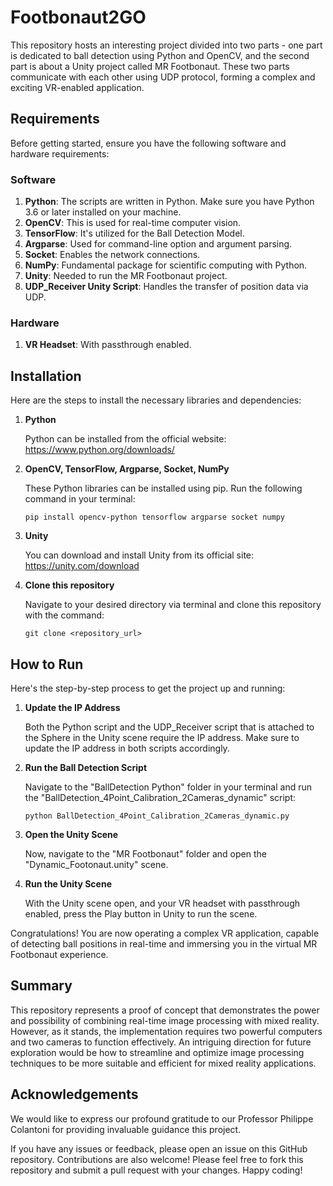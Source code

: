# Footbonaut2GO

This repository hosts an interesting project divided into two parts - one part is dedicated to ball detection using Python and OpenCV, and the second part is about a Unity project called MR Footbonaut. These two parts communicate with each other using UDP protocol, forming a complex and exciting VR-enabled application.

## Requirements

Before getting started, ensure you have the following software and hardware requirements:

### Software
1. **Python**: The scripts are written in Python. Make sure you have Python 3.6 or later installed on your machine.
2. **OpenCV**: This is used for real-time computer vision.
3. **TensorFlow**: It's utilized for the Ball Detection Model.
4. **Argparse**: Used for command-line option and argument parsing.
5. **Socket**: Enables the network connections.
6. **NumPy**: Fundamental package for scientific computing with Python.
7. **Unity**: Needed to run the MR Footbonaut project.
8. **UDP_Receiver Unity Script**: Handles the transfer of position data via UDP.

### Hardware
1. **VR Headset**: With passthrough enabled.

## Installation

Here are the steps to install the necessary libraries and dependencies:

1. **Python**
   
   Python can be installed from the official website: https://www.python.org/downloads/

2. **OpenCV, TensorFlow, Argparse, Socket, NumPy**

   These Python libraries can be installed using pip. Run the following command in your terminal:

   ```shell
   pip install opencv-python tensorflow argparse socket numpy
   ```

3. **Unity**
   
   You can download and install Unity from its official site: https://unity.com/download

4. **Clone this repository**

   Navigate to your desired directory via terminal and clone this repository with the command:

   ```shell
   git clone <repository_url>
   ```

## How to Run

Here's the step-by-step process to get the project up and running:

1. **Update the IP Address**
   
   Both the Python script and the UDP_Receiver script that is attached to the Sphere in the Unity scene require the IP address. Make sure to update the IP address in both scripts accordingly.

2. **Run the Ball Detection Script**
   
   Navigate to the "BallDetection Python" folder in your terminal and run the "BallDetection_4Point_Calibration_2Cameras_dynamic" script:

   ```shell
   python BallDetection_4Point_Calibration_2Cameras_dynamic.py
   ```

3. **Open the Unity Scene**
   
   Now, navigate to the "MR Footbonaut" folder and open the "Dynamic_Footonaut.unity" scene.

4. **Run the Unity Scene**
   
   With the Unity scene open, and your VR headset with passthrough enabled, press the Play button in Unity to run the scene.

Congratulations! You are now operating a complex VR application, capable of detecting ball positions in real-time and immersing you in the virtual MR Footbonaut experience.

## Summary
This repository represents a proof of concept that demonstrates the power and possibility of combining real-time image processing with mixed reality. However, as it stands, the implementation requires two powerful computers and two cameras to function effectively. An intriguing direction for future exploration would be how to streamline and optimize image processing techniques to be more suitable and efficient for mixed reality applications.

## Acknowledgements
We would like to express our profound gratitude to our Professor Philippe Colantoni for providing invaluable guidance this project. 

If you have any issues or feedback, please open an issue on this GitHub repository. Contributions are also welcome! Please feel free to fork this repository and submit a pull request with your changes. Happy coding!
